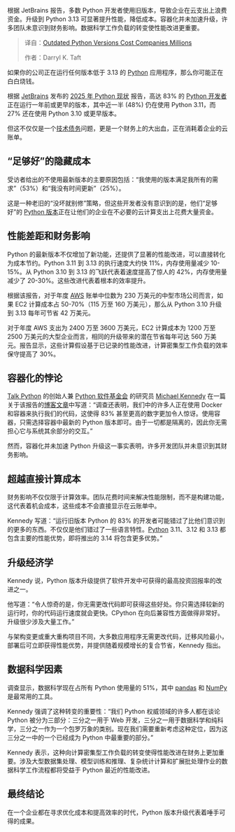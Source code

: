 <!--
title: 过时Python版本致企业损失数百万
cover: https://cdn.thenewstack.io/media/2025/08/b0e47ae7-katelyn-perry-uze9nxp5er8-unsplash.jpg
summary: 根据 JetBrains 报告，多数 Python 开发者使用旧版本，导致企业在云支出上浪费资金。升级到 Python 3.13 可显著提升性能，降低成本。容器化并未加速升级，许多团队未意识到财务影响。数据科学工作负载的转变使性能改进更重要。
-->

根据 JetBrains 报告，多数 Python 开发者使用旧版本，导致企业在云支出上浪费资金。升级到 Python 3.13 可显著提升性能，降低成本。容器化并未加速升级，许多团队未意识到财务影响。数据科学工作负载的转变使性能改进更重要。

> 译自：[Outdated Python Versions Cost Companies Millions](https://thenewstack.io/outdated-python-versions-cost-companies-millions/)
> 
> 作者：Darryl K. Taft

如果你的公司正在运行任何版本低于 3.13 的 [Python](https://thenewstack.io/how-python-grew-from-a-language-to-a-community/) 应用程序，那么你可能正在白白烧钱。

根据 [JetBrains](https://www.jetbrains.com/) 发布的 [2025 年 Python 现状](https://blog.jetbrains.com/pycharm/2025/08/the-state-of-python-2025/) 报告，高达 83% 的 [Python 开发者](https://thenewstack.io/python-developers-hold-the-key-to-blockchain-adoption/) 正在运行一年前或更早的版本，其中近一半 (48%) 仍在使用 Python 3.11，而 27% 还在使用 Python 3.10 或更早版本。

但这不仅仅是一个[技术债务](https://thenewstack.io/technical-debt-continues-to-mount-heres-how-to-solve-it/)问题，更是一个财务上的大出血，正在消耗着企业的云账单。

## “足够好”的隐藏成本

受访者给出的不使用最新版本的主要原因包括：“我使用的版本满足我所有的需求”（53%）和“我没有时间更新”（25%）。

这是一种老旧的“没坏就别修”策略，但这些开发者没有意识到的是，他们“足够好”的 [Python 版本](https://thenewstack.io/python-mulls-a-change-in-version-numbering/)正在让他们的企业在不必要的云计算支出上花费大量资金。

## 性能差距和财务影响

Python 的最新版本不仅增加了新功能，还提供了显著的性能改进，可以直接转化为成本节约。Python 3.11 到 3.13 的执行速度大约快 11%，内存使用量减少 10-15%。从 Python 3.10 到 3.13 的飞跃代表着速度提高了惊人的 42%，内存使用量减少了 20-30%。这些改进代表着根本的效率提升。

根据该报告，对于年度 [AWS](https://aws.amazon.com/?utm_content=inline+mention) 账单中位数为 230 万美元的中型市场公司而言，如果 EC2 计算成本占 50-70%（115 万至 160 万美元），那么从 Python 3.10 升级到 3.13 每年可节省 42 万美元。

对于年度 AWS 支出为 2400 万至 3600 万美元，EC2 计算成本为 1200 万至 2500 万美元的大型企业而言，相同的升级带来的潜在节省每年可达 560 万美元。报告显示，这些计算假设基于已记录的性能改进，计算密集型工作负载的效率保守提高了 30%。

## 容器化的悖论

[Talk Python](https://talkpython.fm/) 的创始人兼 [Python 软件基金会](https://www.python.org/psf-landing/) 的研究员 [Michael Kennedy](https://blog.jetbrains.com/pycharm/2025/08/the-state-of-python-2025/#author) 在一篇关于该报告的[博客文章](https://blog.jetbrains.com/pycharm/2025/08/the-state-of-python-2025/)中写道：“调查还表明，我们中的许多人正在使用 Docker 和容器来执行我们的代码，这使得 83% 甚至更高的数字更加令人惊讶。使用容器，只需选择容器中最新的 Python 版本即可。由于一切都是隔离的，因此你无需担心它与系统其余部分的交互。”

然而，容器化并未加速 Python 升级这一事实表明，许多开发团队并未意识到其财务影响。

## 超越直接计算成本

财务影响不仅仅限于计算效率。团队花费时间来解决性能限制，而不是构建功能，这代表着机会成本，这些成本不会直接显示在云账单中。

Kennedy 写道：“运行旧版本 Python 的 83% 的开发者可能错过了比他们意识到的更多的东西。不仅仅是他们错过了一些语言特性。[Python](https://thenewstack.io/python-3-14-0-alpha-is-now-available-heres-whats-included/) 3.11、3.12 和 3.13 都包含主要的性能优势，即将推出的 3.14 将包含更多优势。”

## 升级经济学

Kennedy 说，Python 版本升级提供了软件开发中可获得的最高投资回报率的改进之一。

他写道：“令人惊奇的是，你无需更改代码即可获得这些好处。你只需选择较新的运行时，你的代码运行速度就会更快。CPython 在向后兼容性方面做得非常好。升级很少涉及大量工作。”

与架构变更或重大重构项目不同，大多数应用程序无需更改代码，迁移风险最小，部署后可立即获得性能优势，并提供随着规模增长的复合节省，Kennedy 指出。

## 数据科学因素

调查显示，数据科学现在占所有 Python 使用量的 51%，其中 [pandas](https://thenewstack.io/python-pandas-ditches-numpy-for-speedier-pyarrow/) 和 [NumPy](https://thenewstack.io/what-is-the-numpy-python-library-and-how-do-you-use-it/) 是最常用的工具。

Kennedy 强调了这种转变的重要性：“我们 Python 权威领域的许多人都在谈论 Python 被分为三部分：三分之一用于 Web 开发，三分之一用于数据科学和纯科学，三分之一作为一个包罗万象的类别。现在我们需要重新考虑这种定位，因为这三分之一中的一个已经成为 Python 中最重要的部分。”

Kennedy 表示，这种向计算密集型工作负载的转变使得性能改进在财务上更加重要。涉及大型数据集处理、模型训练和推理、复杂统计计算和扩展批处理作业的数据科学工作流程都将受益于 Python 最近的性能改进。

## 最终结论

在一个企业都在寻求优化成本和提高效率的时代，Python 版本升级代表着唾手可得的成果。